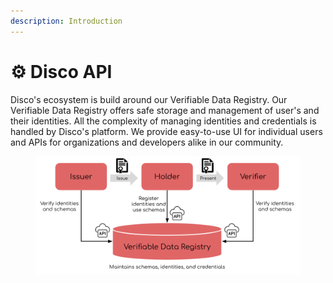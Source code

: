 ```yaml
---
description: Introduction
---
```


# ⚙ Disco API

Disco's ecosystem is build around our Verifiable Data Registry.  Our Verifiable Data Registry offers safe storage and management of user's and their identities.  All the complexity of managing identities and credentials is handled by Disco's platform.  We provide easy-to-use UI for individual users and APIs for organizations and developers alike in our community.&#x20;

<figure><picture><source srcset="../../.gitbook/assets/Disco Ecosystem - dark mode (1).png" media="(prefers-color-scheme: dark)"><img src="../../.gitbook/assets/Disco Ecosystem - light mode (1).png" alt=""></picture><figcaption></figcaption></figure>
